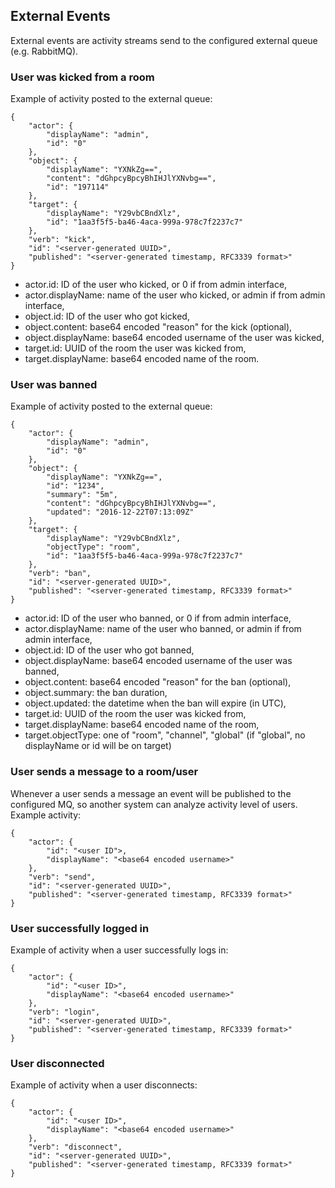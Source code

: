 ## External Events

External events are activity streams send to the configured external queue (e.g. RabbitMQ).

### User was kicked from a room

Example of activity posted to the external queue:

    {
        "actor": {
            "displayName": "admin",
            "id": "0"
        },
        "object": {
            "displayName": "YXNkZg==",
            "content": "dGhpcyBpcyBhIHJlYXNvbg==",
            "id": "197114"
        },
        "target": {
            "displayName": "Y29vbCBndXlz",
            "id": "1aa3f5f5-ba46-4aca-999a-978c7f2237c7"
        },
        "verb": "kick",
        "id": "<server-generated UUID>",
        "published": "<server-generated timestamp, RFC3339 format>"
    }

* actor.id: ID of the user who kicked, or 0 if from admin interface,
* actor.displayName: name of the user who kicked, or admin if from admin interface,
* object.id: ID of the user who got kicked,
* object.content: base64 encoded "reason" for the kick (optional),
* object.displayName: base64 encoded username of the user was kicked,
* target.id: UUID of the room the user was kicked from,
* target.displayName: base64 encoded name of the room.

### User was banned

Example of activity posted to the external queue:

    {
        "actor": {
            "displayName": "admin",
            "id": "0"
        },
        "object": {
            "displayName": "YXNkZg==",
            "id": "1234",
            "summary": "5m",
            "content": "dGhpcyBpcyBhIHJlYXNvbg==",
            "updated": "2016-12-22T07:13:09Z"
        },
        "target": {
            "displayName": "Y29vbCBndXlz",
            "objectType": "room",
            "id": "1aa3f5f5-ba46-4aca-999a-978c7f2237c7"
        },
        "verb": "ban",
        "id": "<server-generated UUID>",
        "published": "<server-generated timestamp, RFC3339 format>"
    }

* actor.id: ID of the user who banned, or 0 if from admin interface,
* actor.displayName: name of the user who banned, or admin if from admin interface,
* object.id: ID of the user who got banned,
* object.displayName: base64 encoded username of the user was banned,
* object.content: base64 encoded "reason" for the ban (optional),
* object.summary: the ban duration,
* object.updated: the datetime when the ban will expire (in UTC),
* target.id: UUID of the room the user was kicked from,
* target.displayName: base64 encoded name of the room,
* target.objectType: one of "room", "channel", "global" (if "global", no displayName or id will be on target)

### User sends a message to a room/user

Whenever a user sends a message an event will be published to the configured MQ, so another system can analyze activity
level of users. Example activity: 

    {
        "actor": {
            "id": "<user ID">,
            "displayName": "<base64 encoded username>"
        },
        "verb": "send",
        "id": "<server-generated UUID>",
        "published": "<server-generated timestamp, RFC3339 format>"
    }

### User successfully logged in

Example of activity when a user successfully logs in:

    {
        "actor": {
            "id": "<user ID>",
            "displayName": "<base64 encoded username>"
        },
        "verb": "login",
        "id": "<server-generated UUID>",
        "published": "<server-generated timestamp, RFC3339 format>"
    }

### User disconnected

Example of activity when a user disconnects:

    {
        "actor": {
            "id": "<user ID>",
            "displayName": "<base64 encoded username>"
        },
        "verb": "disconnect",
        "id": "<server-generated UUID>",
        "published": "<server-generated timestamp, RFC3339 format>"
    }
